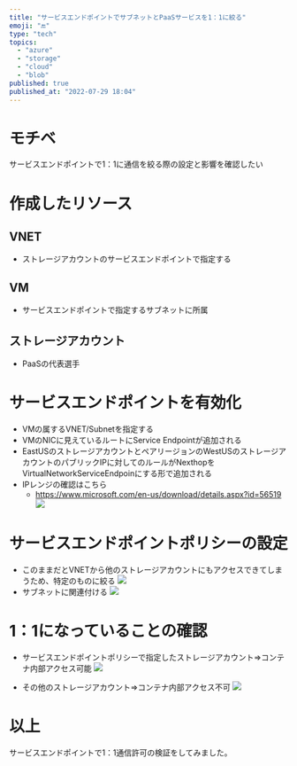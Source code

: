 ```yaml
---
title: "サービスエンドポイントでサブネットとPaaSサービスを1：1に絞る"
emoji: "🔚"
type: "tech"
topics:
  - "azure"
  - "storage"
  - "cloud"
  - "blob"
published: true
published_at: "2022-07-29 18:04"
---
```


# モチベ
サービスエンドポイントで1：1に通信を絞る際の設定と影響を確認したい

# 作成したリソース
## VNET
- ストレージアカウントのサービスエンドポイントで指定する

## VM
- サービスエンドポイントで指定するサブネットに所属

## ストレージアカウント
- PaaSの代表選手

# サービスエンドポイントを有効化
- VMの属するVNET/Subnetを指定する
- VMのNICに見えているルートにService Endpointが追加される
- EastUSのストレージアカウントとペアリージョンのWestUSのストレージアカウントのパブリックIPに対してのルールがNexthopをVirtualNetworkServiceEndpoinにする形で追加される
- IPレンジの確認はこちら
	- https://www.microsoft.com/en-us/download/details.aspx?id=56519
![](https://storage.googleapis.com/zenn-user-upload/990a8ba3fb24-20220729.png)

# サービスエンドポイントポリシーの設定
- このままだとVNETから他のストレージアカウントにもアクセスできてしまうため、特定のものに絞る
![](https://storage.googleapis.com/zenn-user-upload/5cadee0c7e9f-20220729.png)
- サブネットに関連付ける
![](https://storage.googleapis.com/zenn-user-upload/fb928ae7b0a2-20220729.png)

# 1：1になっていることの確認
- サービスエンドポイントポリシーで指定したストレージアカウント⇒コンテナ内部アクセス可能
![](https://storage.googleapis.com/zenn-user-upload/5be1b0e0fc8d-20220729.png)

- その他のストレージアカウント⇒コンテナ内部アクセス不可
![](https://storage.googleapis.com/zenn-user-upload/9f16a515b5ce-20220729.png)

# 以上
サービスエンドポイントで1：1通信許可の検証をしてみました。